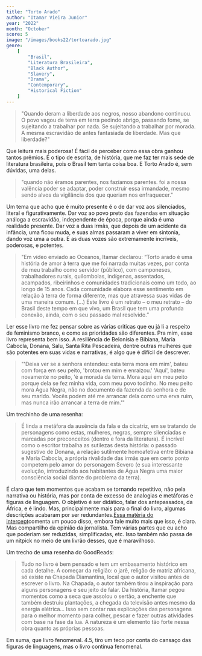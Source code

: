 ```yaml
---
title: "Torto Arado"
author: "Itamar Vieira Junior"
year: "2022"
month: "October"
score: 5
image: "/images/books22/tortoarado.jpg"
genre:
    [
        "Brasil",
        "Literatura Brasileira",
        "Black Author",
        "Slavery",
        "Drama",
        "Contemporary",
        "Historical Fiction"
    ]
---
```


> "Quando deram a liberdade aos negros, nosso abandono continuou. O povo vagou de terra em terra pedindo abrigo, passando fome, se sujeitando a trabalhar por nada. Se sujeitando a trabalhar por morada. A mesma escravidão de antes fantasiada de liberdade. Mas que liberdade?"

Que leitura mais poderosa! É fácil de perceber como essa obra ganhou tantos prêmios. É o tipo de escrita, de história, que me faz ter mais sede de literatura brasileira, pois o Brasil tem tanta coisa boa. E Torto Arado é, sem dúvidas, uma delas.

> "quando não éramos parentes, nos fazíamos parentes. foi a nossa valência poder se adaptar, poder construir essa irmandade, mesmo sendo alvos da vigilância dos que queriam nos enfraquecer."

Um tema que acho que é muito presente é o de dar voz aos silenciados, literal e figurativamente. Dar voz ao povo preto das fazendas em situação análoga a escravidão, independente de época, porque ainda é uma realidade presente. Dar voz a duas irmãs, que depois de um acidente da infância, uma ficou muda, e suas almas passaram a viver em sintonia, dando voz uma a outra. E as duas vozes são extremamente incríveis, poderosas, e potentes.

> "Em vídeo enviado ao Oceanos, Itamar declarou: “Torto arado é uma história de amor à terra que me foi narrada muitas vezes, por conta de meu trabalho como servidor (público), com camponeses, trabalhadores rurais, quilombolas, indígenas, assentados, acampados, ribeirinhos e comunidades tradicionais como um todo, ao longo de 15 anos. Cada comunidade elabora esse sentimento em relação à terra de forma diferente, mas que atravessa suas vidas de uma maneira comum. (...) Este livro é um retrato – o meu retrato – do Brasil deste tempo em que vivo, um Brasil que tem uma profunda conexão, ainda, com o seu passado mal resolvido.”

Ler esse livro me fez pensar sobre as várias criticas que eu já li a respeito de feminismo branco, e como as prioridades são diferentes. Pra mim, esse livro representa bem isso. A resiliência de Belonísia e Bibiana, Maria Cabocla, Donana, Salu, Santa Rita Pescadeira, dentre outras mulheres que são potentes em suas vidas e narrativas, é algo que é difícil de descrever.

> "'Deixa ver se a senhora entendeu: esta terra mora em mim', bateu com força em seu peito, 'brotou em mim e enraizou.' 'Aqui', bateu novamente no peito, 'é a morada da terra. Mora aqui em meu peito porque dela se fez minha vida, com meu povo todinho. No meu peito mora Água Negra, não no documento da fazenda da senhora e de seu marido. Vocês podem até me arrancar dela como uma erva ruim, mas nunca irão arrancar a terra de mim.'"

Um trechinho de uma resenha:

> É linda a metáfora da ausência da fala e da cicatriz, em se tratando de personagens como estas, mulheres, negras, sempre silenciadas e marcadas por preconceitos (dentro e fora da literatura). É incrível como o escritor trabalha as sutilezas desta história: o passado sugestivo de Donana, a relação sutilmente homoafetiva entre Bibiana e Maria Cabocla, a própria rivalidade das irmãs que em certo ponto competem pelo amor do personagem Severo (e sua interessante evolução, introduzindo aos habitantes de Água Negra uma maior consciência social diante do problema da terra).

É claro que tem momentos que acabam se tornando repetitivo, não pela narrativa ou história, mas por conta de excesso de analogias e metáforas e figuras de linguagem. O objetivo é ser didático, falar dos antepassados, da África, e é lindo. Mas, principalmente mais para o final do livro, algumas descrições acabaram por ser redundantes.[Essa matéria do intercept](https://theintercept.com/2021/02/23/reflexao-minha-avo-torto-arado-lingua-apunhalada-itamar-vieira-junior/)comenta um pouco disso, embora fale muito mais que isso, é claro. Mas compartilho da opinião da jornalista. Tem várias partes que eu acho que poderiam ser reduzidas, simplificadas, etc. Isso também não passa de um nitpick no meio de um livrão desses, que é maravilhoso.

Um trecho de uma resenha do GoodReads:

> Tudo no livro é bem pensado e tem um embasamento histórico em cada detalhe. A começar da religião: o jarê, religão de matriz africana, só existe na Chapada Diamantina, local que o autor visitou antes de escrever o livro. Na Chapada, o autor também tirou a inspiração para alguns personagens e seu jeito de falar. Da história, Itamar pegou momentos como a seca que assolou o sertão, a enchente que também destruiu plantações, a chegada da televisão antes mesmo da energia elétrica... Isso sem contar nas explicações das personagens para o melhor momento para colher, pescar e fazer outras atividades com base na fase da lua. A natureza é um elemento tão forte nessa obra quanto as próprias pessoas.

Em suma, que livro fenomenal. 4.5, tiro um teco por conta do cansaço das figuras de linguagens, mas o livro continua fenomenal.
